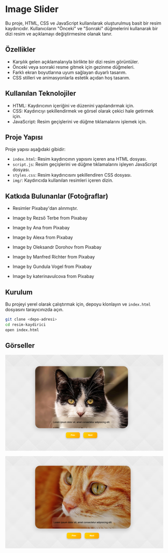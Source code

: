 # Image Slider

Bu proje, HTML, CSS ve JavaScript kullanılarak oluşturulmuş basit bir resim kaydırıcıdır. Kullanıcıların "Önceki" ve "Sonraki" düğmelerini kullanarak bir dizi resim ve açıklamayı değiştirmesine olanak tanır.

## Özellikler

-   Karşılık gelen açıklamalarıyla birlikte bir dizi resim görüntüler.
-   Önceki veya sonraki resme gitmek için gezinme düğmeleri.
-   Farklı ekran boyutlarına uyum sağlayan duyarlı tasarım.
-   CSS stilleri ve animasyonlarla estetik açıdan hoş tasarım.

## Kullanılan Teknolojiler

-   HTML: Kaydırıcının içeriğini ve düzenini yapılandırmak için.
-   CSS: Kaydırıcıyı şekillendirmek ve görsel olarak çekici hale getirmek için.
-   JavaScript: Resim geçişlerini ve düğme tıklamalarını işlemek için.

## Proje Yapısı

Proje yapısı aşağıdaki gibidir:

-   `index.html`: Resim kaydırıcının yapısını içeren ana HTML dosyası.
-   `script.js`: Resim geçişlerini ve düğme tıklamalarını işleyen JavaScript dosyası.
-   `styles.css`: Resim kaydırıcısını şekillendiren CSS dosyası.
-   `img/`: Kaydırıcıda kullanılan resimleri içeren dizin.


## Katkıda Bulunanlar (Fotoğraflar)

- Resimler Pixabay'dan alınmıştır.

- Image by Rezső Terbe from Pixabay
- Image by Ana from Pixabay
- Image by Alexa from Pixabay
- Image by Oleksandr Dorohov from Pixabay
- Image by Manfred Richter from Pixabay
- Image by Gundula Vogel from Pixabay
- Image by katerinavulcova from Pixabay


## Kurulum

Bu projeyi yerel olarak çalıştırmak için, depoyu klonlayın ve `index.html` dosyasını tarayıcınızda açın.

```bash
git clone <depo-adresi>
cd resim-kaydirici
open index.html

```

## Görseller

![Image Slider](img/c1.png)

![Image Slider](img/c2.png)